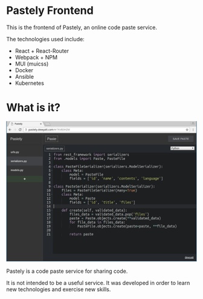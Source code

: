 # Pastely Frontend

This is the frontend of Pastely, an online code paste service.

The technologies used include:
* React + React-Router
* Webpack + NPM
* MUI (muicss)
* Docker
* Ansible
* Kubernetes

# What is it?

![Screenshot](https://raw.githubusercontent.com/dewyatt/pastely-frontend/gh-pages/media/screenshot.png)

Pastely is a code paste service for sharing code.

It is not intended to be a useful service. It was developed in order to learn new technologies and exercise new skills.
